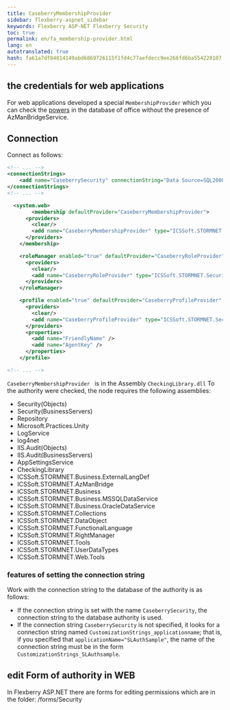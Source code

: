 ```yaml
---
title: CaseberryMembershipProvider
sidebar: flexberry-aspnet_sidebar
keywords: Flexberry ASP-NET Flexberry Security
toc: true
permalink: en/fa_membership-provider.html
lang: en
autotranslated: true
hash: fa61a7df84814149abd6869726115f1fd4c77aefdecc9ee266fd6ba554220107
---
```


## the credentials for web applications

For web applications developed a special `MembershipProvider` which you can check the [powers](efs_right-manager-module.html) in the database of office without the presence of AzManBridgeService.

## Connection

Connect as follows:

``` xml
<!-- ... -->
<connectionStrings>
    <add name="CaseberrySecurity" connectionString="Data Source=SQL2008R2;Initial Catalog=Test;Integrated Security=False;USER ID=editor;Password=123456;" providerName="ICSSoft.STORMNET.Business.MSSQLDataService, ICSSoft.STORMNET.Business.MSSQLDataService, Version=1.0.0.1, Culture=neutral, PublicKeyToken=49b42003269a4a66"/>
</connectionStrings>
<!-- ... -->

  <system.web>
        <membership defaultProvider="CaseberryMembershipProvider">
      <providers>
        <clear/>
        <add name="CaseberryMembershipProvider" type="ICSSoft.STORMNET.Security.CaseberryMembershipProvider" applicationName="SLAuthSample"/>
      </providers>
    </membership>

    <roleManager enabled="true" defaultProvider="CaseberryRoleProvider">
      <providers>
        <clear/>
        <add name="CaseberryRoleProvider" type="ICSSoft.STORMNET.Security.CaseberryRoleProvider" applicationName="SLAuthSample" />
      </providers>
    </roleManager>

    <profile enabled="true" defaultProvider="CaseberryProfileProvider" automaticSaveEnabled="false">
      <providers>
        <clear/>
        <add name="CaseberryProfileProvider" type="ICSSoft.STORMNET.Security.CaseberryProfileProvider" applicationName="SLAuthSample"/>
      </providers>
      <properties>
        <add name="FriendlyName" />
        <add name="AgentKey" />
      </properties>
    </profile>

<!-- ... -->
```

`CaseberryMembershipProvider ` is in the Assembly `CheckingLibrary.dll`
To the authority were checked, the node requires the following assemblies:

* Security(Objects)
* Security(BusinessServers)
* Repository
* Microsoft.Practices.Unity
* LogService
* log4net
* IIS.Audit(Objects)
* IIS.Audit(BusinessServers)
* AppSettingsService
* CheckingLibrary
* ICSSoft.STORMNET.Business.ExternalLangDef
* ICSSoft.STORMNET.AzManBridge
* ICSSoft.STORMNET.Business
* ICSSoft.STORMNET.Business.MSSQLDataService
* ICSSoft.STORMNET.Business.OracleDataService
* ICSSoft.STORMNET.Collections
* ICSSoft.STORMNET.DataObject
* ICSSoft.STORMNET.FunctionalLanguage
* ICSSoft.STORMNET.RightManager
* ICSSoft.STORMNET.Tools
* ICSSoft.STORMNET.UserDataTypes
* ICSSoft.STORMNET.Web.Tools

### features of setting the connection string

Work with the connection string to the database of the authority is as follows:

* If the connection string is set with the name `CaseberrySecurity`, the connection string to the database authority is used.
* If the connection string `CaseberrySecurity` is not specified, it looks for a connection string named `CustomizationStrings_applicationname`; that is, if you specified that `applicationName="SLAuthSample"`, the name of the connection string must be in the form `CustomizationStrings_SLAuthsample`.

## edit Form of authority in WEB

In Flexberry ASP.NET there are forms for editing permissions which are in the folder: /forms/Security



